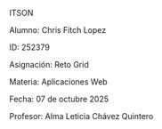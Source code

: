 ITSON

Alumno:
Chris Fitch Lopez

ID:
252379

Asignación:
Reto Grid

Materia:
Aplicaciones Web 

Fecha:
07 de octubre 2025

Profesor:
Alma Leticia Chávez Quintero

